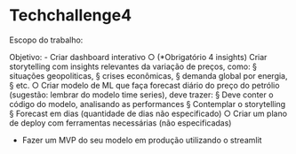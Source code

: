 # Techchallenge4

Escopo do trabalho:

Objetivo:
	- Criar dashboard interativo
		○ (*Obrigatório 4 insights) Criar storytelling com insights relevantes da variação de preços, como: 
			§ situações geopoliticas, 
			§ crises econômicas, 
			§ demanda global por energia, 
			§ etc.
		○ Criar modelo de ML que faça forecast diário do preço do petrólio (sugestão: lembrar do modelo time series), deve trazer:
			§ Deve conter o código do modelo, analisando as performances
			§ Contemplar o storytelling 
			§ Forecast em dias (quantidade de dias não especificado)
		○ Criar um plano de deploy com ferramentas necessárias (não especificadas)
- Fazer um MVP do seu modelo em produção utilizando o streamlit
